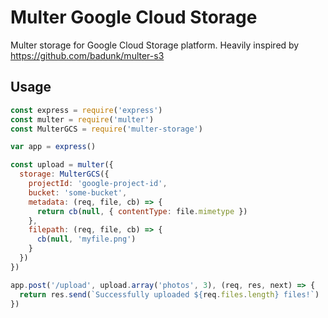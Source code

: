 # Multer Google Cloud Storage
Multer storage for Google Cloud Storage platform. Heavily inspired by https://github.com/badunk/multer-s3

## Usage
```javascript
const express = require('express')
const multer = require('multer')
const MulterGCS = require('multer-storage')

var app = express()

const upload = multer({
  storage: MulterGCS({
    projectId: 'google-project-id',
    bucket: 'some-bucket',
    metadata: (req, file, cb) => {
      return cb(null, { contentType: file.mimetype })
    },
    filepath: (req, file, cb) => {
      cb(null, 'myfile.png')
    }
  })
})

app.post('/upload', upload.array('photos', 3), (req, res, next) => {
  return res.send(`Successfully uploaded ${req.files.length} files!`)
})
```
